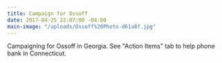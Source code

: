 ```yaml
---
title: Campaign for Ossoff
date: 2017-04-25 22:07:00 -04:00
main-image: "/uploads/Ossoff%20Photo-d61a8f.jpg"
---
```


Campaigning for Ossoff in Georgia. See "Action Items" tab to help phone bank in Connecticut.